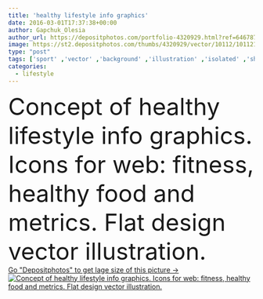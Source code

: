 ```yaml
---
title: 'healthy lifestyle info graphics'
date: 2016-03-01T17:37:38+00:00
author: Gapchuk_Olesia
author_url: https://depositphotos.com/portfolio-4320929.html?ref=64678756
image: https://st2.depositphotos.com/thumbs/4320929/vector/10112/101121260/api_thumb_450.jpg?forcejpeg=true
type: "post"
tags: ['sport' ,'vector' ,'background' ,'illustration' ,'isolated' ,'shape' ,'human' ,'girl' ,'female' ,'young' ,'people' ,'fresh' ,'health' ,'healthy' ,'life' ,'meat' ,'food' ,'diet' ,'fruit' ,'medicine' ,'man' ,'drink' ,'eating' ,'timer' ,'clock' ,'concept' ,'icon' ,'sleep' ,'Cardiology' ,'heart' ,'vegetables' ,'seafood' ,'active' ,'flat' ,'lifestyle' ,'weight' ,'organic' ,'body' ,'fitness' ,'eco' ,'exercise' ,'juice' ,'cereal' ,'rugby' ,'poster' ,'tennis' ,'workout' ,'infographic' ]
categories: 
  - lifestyle
---
```

<div aling="center">
            <font size="60"> Concept of healthy lifestyle info graphics. Icons for web: fitness, healthy food and metrics. Flat design vector illustration.</font>   
</div>
<div>
    <a href='https://depositphotos.com/101121260/stock-illustration-healthy-lifestyle-info-graphics.html?ref=64678756' target=_blank > Go "Depositphotos" to get lage size of this picture ->
        <img href='https://depositphotos.com/101121260/stock-illustration-healthy-lifestyle-info-graphics.html?ref=64678756' src='https://st2.depositphotos.com/4320929/10112/v/950/depositphotos_101121260-stock-illustration-healthy-lifestyle-info-graphics.jpg?forcejpeg=true' alt='Concept of healthy lifestyle info graphics. Icons for web: fitness, healthy food and metrics. Flat design vector illustration.' >
    </a>
</div>
